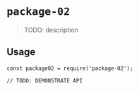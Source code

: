 # `package-02`

> TODO: description

## Usage

```
const package02 = require('package-02');

// TODO: DEMONSTRATE API
```

